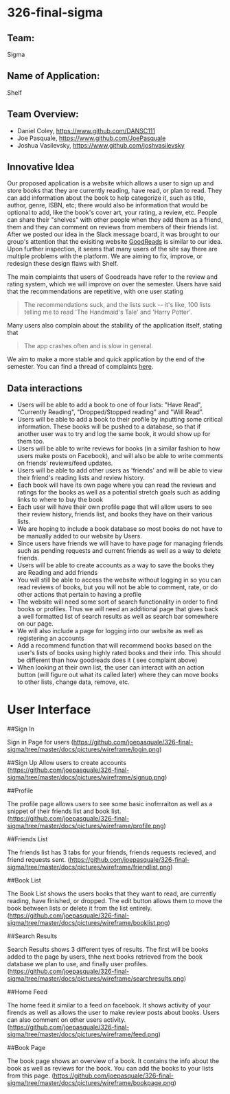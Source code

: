 # 326-final-sigma

## Team:
Sigma

## Name of Application:
Shelf

## Team Overview:
- Daniel Coley, https://www.github.com/DANSC111
- Joe Pasquale, https://www.github.com/JoePasquale
- Joshua Vasilevsky, https://www.github.com/joshvasilevsky

## Innovative Idea
Our proposed application is a website which allows a user to sign up and store books that they are currently reading, have read, or plan to read. They can add information about the book to help categorize it, such as title, author, genre, ISBN, etc; there would also be information that would be optional to add, like the book's cover art, your rating, a review, etc. People can share their "shelves" with other people when they add them as a friend, them and they can comment on reviews from members of their friends list.  After we posted our idea in the Slack message board, it was brought to our group's attention that the exisiting website [GoodReads](https://www.goodreads.com) is similar to our idea. Upon further inspection, it seems that many users of the site say there are multiple problems with the platform. We are aiming to fix, improve, or redesign these design flaws with Shelf.

The main complaints that users of Goodreads have refer to the review and rating system, which we will improve on over the semester. Users have said that the recommendations are repetitive, with one user stating
> The recommendations suck, and the lists suck -- it's like, 100 lists telling me to read 'The Handmaid's Tale' and 'Harry Potter'.

Many users also complain about the stability of the application itself, stating that
> The app crashes often and is slow in general.

We aim to make a more stable and quick application by the end of the semester. You can find a thread of complaints [here](https://news.ycombinator.com/item?id=20904549).

## Data interactions
- Users will be able to add a book to one of four lists: "Have Read", "Currently Reading", "Dropped/Stopped reading" and "Will Read".
- Users will be able to add a book to their profile by inputting some critical information. These books will be pushed to a database, so that if another user was to try and log the same book, it would show up for them too.
- Users will be able to write reviews for books (in a similar fashion to how users make posts on Facebook), and will also be able to write comments on friends' reviews/feed updates.
- Users will be able to add other users as 'friends' and will be able to view their friend's reading lists and review history.
- Each book will have its own page where you can read the reviews and ratings for the books as well as a potential stretch goals such as adding links to where to buy the book
- Each user will have their own profile page that will allow users to see their review history, friends list, and books they have on their various lists.
- We are hoping to include a book database so most books do not have to be manually added to our website by Users.
- Since users have friends we will have to have page for managing friends such as pending requests and current friends as well as a way to delete friends.
- Users will be able to create accounts as a way to save the books they are Reading and add friends
- You will still be able to access the website without logging in so you can read reviews of books, but you will not be able to comment, rate, or do other actions that pertain to having a profile
- The website will need some sort of search functionality in order to find books or profiles. Thus we will need an additional page that gives back a well formatted list of search results as well as search bar somewhere on our page.
- We will also include a page for logging into our website as well as registering an accounts
- Add a recommend function that will recommend books based on the user's lists of books using highly rated books and their info. This should be different than how goodreads does it ( see complaint above)
- When looking at their own list, the user can interact with an action button (will figure out what its called later) where they can move books to other lists, change data, remove, etc.

# User Interface

##Sign In

Sign in Page for users
(https://github.com/joepasquale/326-final-sigma/tree/master/docs/pictures/wireframe/login.png)

##Sign Up
Allow users to create accounts
(https://github.com/joepasquale/326-final-sigma/tree/master/docs/pictures/wireframe/signup.png)

##Profile

The profile page allows users to see some basic inofmraiton as well as a snippet of their friends list and book list.
(https://github.com/joepasquale/326-final-sigma/tree/master/docs/pictures/wireframe/profile.png)

##Friends List

The friends list has 3 tabs for your friends, friends requests recieved, and friend requests sent.
(https://github.com/joepasquale/326-final-sigma/tree/master/docs/pictures/wireframe/friendlist.png)

##Book List

The Book List shows the users books that they want to read, are currently reading, have finished, or dropped. The edit button allows them to move the book between lists or delete it from the list entirely.
(https://github.com/joepasquale/326-final-sigma/tree/master/docs/pictures/wireframe/booklist.png)

##Search Results

Search Results shows 3 different tyes of results. The first will be books added to the page by users, thhe next books retrieved from the book database we plan to use, and finally user profiles.
(https://github.com/joepasquale/326-final-sigma/tree/master/docs/pictures/wireframe/searchresults.png)

##Home Feed

The home feed it similar to a feed on facebook. It shows activity of your firends as well as allows the user to make review posts about books. Users can also comment on other users activity.
(https://github.com/joepasquale/326-final-sigma/tree/master/docs/pictures/wireframe/feed.png)

##Book Page

The book page shows an overview of a book. It contains the info about the book as well as reviews for the book. You can add the books to your lists from this page.
(https://github.com/joepasquale/326-final-sigma/tree/master/docs/pictures/wireframe/bookpage.png)